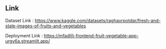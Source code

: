 
## Link
Dataset Link :
https://www.kaggle.com/datasets/raghavrpotdar/fresh-and-stale-images-of-fruits-and-vegetables

Deployment Link :
https://mfadlili-frontend-fruit-vegetable-app-urgy6a.streamlit.app/

